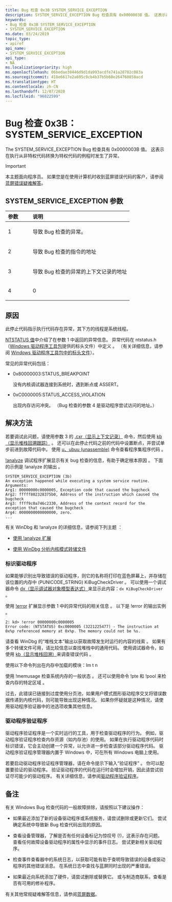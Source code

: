 ```yaml
---
title: Bug 检查 0x3B SYSTEM_SERVICE_EXCEPTION
description: SYSTEM_SERVICE_EXCEPTION Bug 检查具有 0x0000003B 值。 这表示在执行从非特权代码转换为特权代码的例程时发生了异常。
keywords:
- Bug 检查 0x3B SYSTEM_SERVICE_EXCEPTION
- SYSTEM_SERVICE_EXCEPTION
ms.date: 03/24/2019
topic_type:
- apiref
api_name:
- SYSTEM_SERVICE_EXCEPTION
api_type:
- NA
ms.localizationpriority: high
ms.openlocfilehash: 06bedae38446d9d1da993acdfe741a28782c083a
ms.sourcegitcommit: 418e6617e2a695c9cb4b37b5b60e264760858acd
ms.translationtype: HT
ms.contentlocale: zh-CN
ms.lasthandoff: 12/07/2020
ms.locfileid: "96822599"
---
```

# <a name="bug-check-0x3b-system_service_exception"></a>Bug 检查 0x3B：SYSTEM\_SERVICE\_EXCEPTION

The SYSTEM\_SERVICE\_EXCEPTION Bug 检查具有 0x0000003B 值。 这表示在执行从非特权代码转换为特权代码的例程时发生了异常。

> [!IMPORTANT]
> 本主题面向程序员。 如果您是在使用计算机时收到蓝屏错误代码的客户，请参阅[蓝屏错误疑难解答](https://www.windows.com/stopcode)。


## <a name="system_service_exception-parameters"></a>SYSTEM\_SERVICE\_EXCEPTION 参数

<table>
<colgroup>
<col width="20%" />
<col width="80%" />
</colgroup>
<thead>
<tr class="header">
<th align="left">参数</th>
<th align="left">说明</th>
</tr>
</thead>
<tbody>
<tr class="odd">
<td align="left"><p>1</p></td>
<td align="left"><p>导致 Bug 检查的异常。 </p></td>
</tr>
<tr class="even">
<td align="left"><p>2</p></td>
<td align="left"><p>导致 Bug 检查的指令的地址</p></td>
</tr>
<tr class="odd">
<td align="left"><p>3</p></td>
<td align="left"><p>导致 Bug 检查的异常的上下文记录的地址</p></td>
</tr>
<tr class="even">
<td align="left"><p>4</p></td>
<td align="left"><p>0</p></td>
</tr>
</tbody>
</table>


<a name="cause"></a>原因
-----

此停止代码指示执行代码存在异常，其下方的线程是系统线程。

[NTSTATUS 值](/openspecs/windows_protocols/ms-erref/596a1078-e883-4972-9bbc-49e60bebca55)中介绍了在参数 1 中返回的异常信息。 异常代码在 ntstatus.h（[Windows 驱动程序工具包](../index.yml)提供的标头文件）中定义  。 （有关详细信息，请参阅 [Windows 驱动程序工具包中的标头文件](../gettingstarted/header-files-in-the-windows-driver-kit.md)）。 

常见的异常代码包括：

- 0x80000003:STATUS\_BREAKPOINT

    没有内核调试器连接到系统时，遇到断点或 ASSERT。

- 0xC0000005:STATUS\_ACCESS\_VIOLATION

    出现内存访问冲突。 （Bug 检查的参数 4 是驱动程序尝试访问的地址。）

<a name="resolution"></a>解决方法
----------

若要调试此问题，请使用参数 3 的 [.cxr（显示上下文记录）](-cxr--display-context-record-.md) 命令，然后使用 [kb（显示堆栈回溯跟踪）](k--kb--kc--kd--kp--kp--kv--display-stack-backtrace-.md)   。 还可以在此停止代码之前的代码中设置断点，并尝试单步前进到故障代码中。 使用 [u、ubuu (unassemble)](u--unassemble-.md) 命令查看程序集程序代码    。


[!analyze](-analyze.md) 调试程序扩展显示有关 bug 检查的信息，有助于确定根本原因  。 下面的示例是 !analyze 的输出  。

```dbgcmd
SYSTEM_SERVICE_EXCEPTION (3b)
An exception happened while executing a system service routine.
Arguments:
Arg1: 00000000c0000005, Exception code that caused the bugcheck
Arg2: fffff802328375b0, Address of the instruction which caused the bugcheck
Arg3: ffff9c0a746c2330, Address of the context record for the exception that caused the bugcheck
Arg4: 0000000000000000, zero.
...
```

有关 WinDbg 和 !analyze 的详细信息，请参阅下列主题  ：

 - [使用 !analyze 扩展](using-the--analyze-extension.md) 

 - [使用 WinDbg 分析内核模式转储文件](analyzing-a-kernel-mode-dump-file-with-windbg.md)

### <a name="identify-the-driver"></a>标识驱动程序

如果能够识别出导致错误的驱动程序，则它的名称将打印在蓝色屏幕上，并存储在该位置的内存中 (PUNICODE\_STRING) KiBugCheckDriver  。 可以使用一个调试器命令 [dx（显示调试器对象模型表达式）](dx--display-visualizer-variables-.md)来显示此内容：`dx KiBugCheckDriver` 。

使用 [!error](-error.md) 扩展显示参数 1 中的异常代码的相关信息  。 以下是 !error 的输出实例  。

```dbgcmd
2: kd> !error 00000000c0000005
Error code: (NTSTATUS) 0xc0000005 (3221225477) - The instruction at 0x%p referenced memory at 0x%p. The memory could not be %s.
```

请查看 WinDbg 的“堆栈文本”输出以获取故障发生时运行的内容的线索  。 如果有多个转储文件可用，请比较信息以查找堆栈中的通用代码。 使用调试器命令，如使用 [kb（显示堆栈回溯）](k--kb--kc--kd--kp--kp--kv--display-stack-backtrace-.md)来调查错误代码  。

使用以下命令列出在内存中加载的模块：lm t n 

使用 !memusage 检查系统内存的一般状态  。 还可以使用命令 !pte 和 !pool 来检查内存的特定区域   。 

过去，此错误已链接到过度使用分页池，如果用户模式图形驱动程序交叉将错误数据传递到内核代码，则可能导致出现这种情况。 如果你怀疑就是这种情况，请使用驱动程序验证器中的池选项收集其他信息。

### <a name="driver-verifier"></a>驱动程序验证程序

驱动程序验证程序是一个实时运行的工具，用于检查驱动程序的行为。 例如，驱动程序验证程序检查内存资源（如内存池）的使用。 如果在执行驱动程序代码时标识错误，它会主动创建一个异常，以允许进一步检查该部分驱动程序代码。 驱动程序验证程序管理器内置于 Windows 中，可在所有 Windows 电脑上使用。 

若要启动驱动程序验证程序管理器，请在命令提示下输入“验证程序”  。 你可以配置要验证的驱动程序。 验证驱动程序的代码在运行时会增加开销，因此请尝试验证尽可能少的驱动程序。 有关详细信息，请参阅[驱动程序验证程序](../devtest/driver-verifier.md)。


<a name="remarks"></a>备注
-------

有关 Windows Bug 检查代码的一般故障排除，请按照以下建议操作：

-   如果最近添加了新的设备驱动程序或系统服务，请尝试删除或更新它们。 尝试确定系统中导致新 Bug 检查代码出现的原因。

-   查看设备管理器，了解是否有任何设备标记为惊叹号 (!)，这表示存在问题。 查看任何故障设备驱动程序的属性中显示的事件日志。 尝试更新相关驱动程序。

-   检查事件查看器中的系统日志，以获取可能有助于查明导致错误的设备或驱动程序的其他错误消息。 在系统日志中查找与蓝屏同时出现的严重错误。

-   如果最近向系统添加了硬件，请尝试删除或替换它。 或与制造商联系，查看是否有可用的修补程序。

有关其他常规疑难解答信息，请参阅[蓝屏数据](blue-screen-data.md)。
